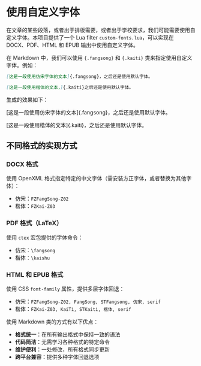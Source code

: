 # 使用自定义字体

在文章的某些段落，或者出于排版需要，或者出于学校要求，我们可能需要使用自定义字体。本项目提供了一个
Lua filter `custom-fonts.lua`，可以实现在 DOCX、PDF、HTML 和 EPUB
输出中使用自定义字体。

在 Markdown 中，我们可以使用 `{.fangsong}` 和 `{.kaiti}` 类来指定使用自定义字体。例如：

```markdown
[这是一段使用仿宋字体的文本]{.fangsong}，之后还是使用默认字体。

[这是一段使用楷体的文本，]{.kaiti}之后还是使用默认字体。
```

生成的效果如下：

[这是一段使用仿宋字体的文本]{.fangsong}，之后还是使用默认字体。

[这是一段使用楷体的文本]{.kaiti}，之后还是使用默认字体。

## 不同格式的实现方式

### DOCX 格式

使用 OpenXML 格式指定特定的中文字体（需安装方正字体，或者替换为其他字体）：

- 仿宋：`FZFangSong-Z02`
- 楷体：`FZKai-Z03`

### PDF 格式（LaTeX）

使用 `ctex` 宏包提供的字体命令：

- 仿宋：`\fangsong`
- 楷体：`\kaishu`

### HTML 和 EPUB 格式

使用 CSS `font-family` 属性，提供多层字体回退：

- 仿宋：`FZFangSong-Z02, FangSong, STFangsong, 仿宋, serif`
- 楷体：`FZKai-Z03, KaiTi, STKaiti, 楷体, serif`

使用 Markdown 类的方式有以下优点：

- **格式统一**：在所有输出格式中保持一致的语法
- **代码简洁**：无需学习各种格式的特定命令
- **维护便利**：一处修改，所有格式同步更新
- **跨平台兼容**：提供多种字体回退选项

